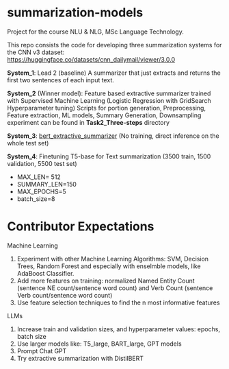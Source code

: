 # summarization-models
Project for the course NLU &amp; NLG, MSc Language Technology.

This repo consists the code for developing three summarization systems for the CNN v3 dataset:  https://huggingface.co/datasets/cnn_dailymail/viewer/3.0.0

**System_1**: Lead 2 (baseline)  A summarizer that just extracts and returns the first two sentences of each input text.

**System_2** (Winner model): Feature based extractive summarizer trained with Supervised Machine Learning (Logistic Regression with GridSearch Hyperparameter tuning)
Scripts for portion generation, Preprocessing, Feature extraction, ML models, Summary Generation, Downsampling experiment can be found in **Task2_Three-steps** directory

**System_3**: [bert_extractive_summarizer](https://pypi.org/project/bert-extractive-summarizer/) (No training, direct inference on the whole test set)

**System_4**: Finetuning T5-base for Text summarization (3500 train, 1500 validation, 5500 test set)
- MAX_LEN= 512
- SUMMARY_LEN=150
- MAX_EPOCHS=5
- batch_size=8

# Contributor Expectations
Machine Learning
1. Experiment with other Machine Learning Algorithms: SVM, Decision Trees, Random Forest and especially with enselmble models, like AdaBoost Classifier.
2. Add more features on training: normalized Named Entity Count (sentence NE count/sentence word count) and Verb Count (sentence Verb count/sentence word count)
3. Use feature selection techniques to find the n most informative features

LLMs
1. Increase train and validation sizes, and hyperparameter values: epochs, batch size
2. Use larger models like: T5_large, BART_large, GPT models
3. Prompt Chat GPT
4. Try extractive summarization with DistilBERT

